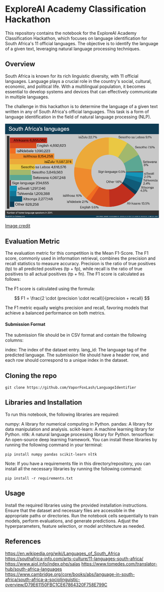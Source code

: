 # ExploreAI Academy Classification Hackathon
This repository contains the notebook for the ExploreAI Academy Classification Hackathon, which focuses on language identification for South Africa's 11 official languages. The objective is to identify the language of a given text, leveraging natural language processing techniques.

## Overview
South Africa is known for its rich linguistic diversity, with 11 official languages. Language plays a crucial role in the country's social, cultural, economic, and political life. With a multilingual population, it becomes essential to develop systems and devices that can effectively communicate in multiple languages.

The challenge in this hackathon is to determine the language of a given text written in any of South Africa's official languages. This task is a form of language identification in the field of natural language processing (NLP).

![South Africa Languages](https://github.com/VaporFoxLash/LanguageIdentifier/blob/master/assets/South_Africa_languages_2011.jpg)

[Image credit](https://bilingua.io/how-to-say-hello-in-100-languages)

## Evaluation Metric
The evaluation metric for this competition is the Mean F1-Score. The F1 score, commonly used in information retrieval, combines the precision and recall statistics to measure accuracy. Precision is the ratio of true positives (tp) to all predicted positives (tp + fp), while recall is the ratio of true positives to all actual positives (tp + fn). The F1 score is calculated as follows:


The F1 score is calculated using the formula:

$$ F1 = \frac{2 \cdot (precision \cdot recall)}{precision + recall} $$


The F1 metric equally weighs precision and recall, favoring models that achieve a balanced performance on both metrics.

#### Submission Format
The submission file should be in CSV format and contain the following columns:

index: The index of the dataset entry.
lang_id: The language tag of the predicted language.
The submission file should have a header row, and each row should correspond to a unique index in the dataset.

## Cloning the repo
```
git clone https://github.com/VaporFoxLash/LanguageIdentifier
```

## Libraries and Installation
To run this notebook, the following libraries are required:

numpy: A library for numerical computing in Python.
pandas: A library for data manipulation and analysis.
scikit-learn: A machine learning library for Python.
nltk: A natural language processing library for Python.
tensorflow: An open-source deep learning framework.
You can install these libraries by running the following command in your terminal:

```
pip install numpy pandas scikit-learn nltk
```

Note: If you have a requirements file in this directory/repository, you can install all the necessary libraries by running the following command:
```
pip install -r requirements.txt
```

## Usage
Install the required libraries using the provided installation instructions.
Ensure that the dataset and necessary files are accessible in the appropriate paths or directories.
Run the notebook cells sequentially to train models, perform evaluations, and generate predictions.
Adjust the hyperparameters, feature selection, or model architecture as needed.


## References
https://en.wikipedia.org/wiki/Languages_of_South_Africa
https://southafrica-info.com/arts-culture/11-languages-south-africa/
https://www.ajol.info/index.php/salas
https://www.tomedes.com/translator-hub/south-africa-languages
https://www.cambridge.org/core/books/abs/language-in-south-africa/south-africa-a-sociolinguistic-overview/D79E61150FBC1CE67864320F758E799C

